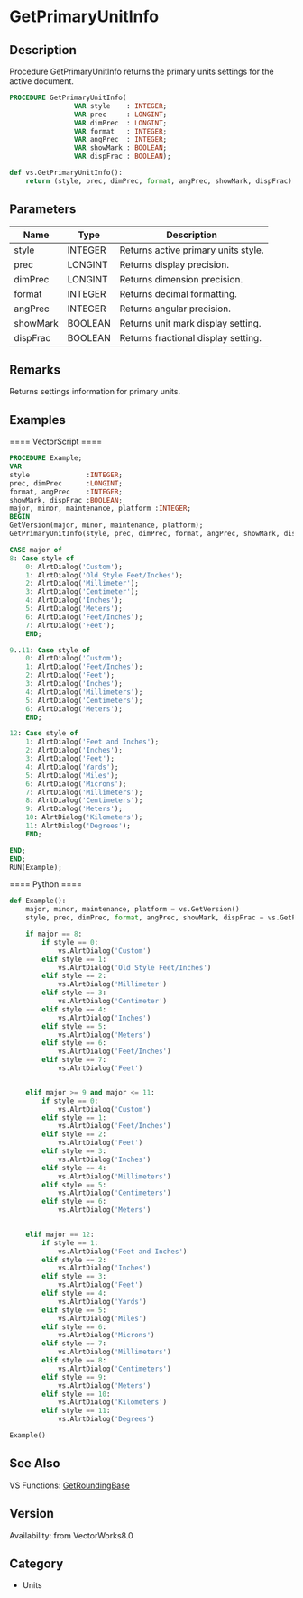 # GetPrimaryUnitInfo

## Description
Procedure GetPrimaryUnitInfo returns the primary units settings for the active document.

```pascal
PROCEDURE GetPrimaryUnitInfo(
				VAR style    : INTEGER;
				VAR prec     : LONGINT;
				VAR dimPrec  : LONGINT;
				VAR format   : INTEGER;
				VAR angPrec  : INTEGER;
				VAR showMark : BOOLEAN;
				VAR dispFrac : BOOLEAN);
```

```python
def vs.GetPrimaryUnitInfo():
    return (style, prec, dimPrec, format, angPrec, showMark, dispFrac)
```

## Parameters
|Name|Type|Description|
|---|---|---|
|style|INTEGER|Returns active primary units style.|
|prec|LONGINT|Returns display precision.|
|dimPrec|LONGINT|Returns dimension precision.|
|format|INTEGER|Returns decimal formatting.|
|angPrec|INTEGER|Returns angular precision.|
|showMark|BOOLEAN|Returns unit mark display setting.|
|dispFrac|BOOLEAN|Returns fractional display setting.|

## Remarks
Returns settings information for primary units.

## Examples
==== VectorScript ====
```pascal
PROCEDURE Example;
VAR
style              :INTEGER;
prec, dimPrec      :LONGINT;
format, angPrec    :INTEGER;
showMark, dispFrac :BOOLEAN;
major, minor, maintenance, platform :INTEGER;
BEGIN
GetVersion(major, minor, maintenance, platform);
GetPrimaryUnitInfo(style, prec, dimPrec, format, angPrec, showMark, dispFrac);

CASE major of
8: Case style of
    0: AlrtDialog('Custom');
    1: AlrtDialog('Old Style Feet/Inches');
    2: AlrtDialog('Millimeter');
    3: AlrtDialog('Centimeter');
    4: AlrtDialog('Inches');
    5: AlrtDialog('Meters');
    6: AlrtDialog('Feet/Inches');
    7: AlrtDialog('Feet');
    END;

9..11: Case style of
    0: AlrtDialog('Custom');
    1: AlrtDialog('Feet/Inches');
    2: AlrtDialog('Feet');
    3: AlrtDialog('Inches');
    4: AlrtDialog('Millimeters');
    5: AlrtDialog('Centimeters');
    6: AlrtDialog('Meters');
    END;

12: Case style of
    1: AlrtDialog('Feet and Inches');
    2: AlrtDialog('Inches');
    3: AlrtDialog('Feet');
    4: AlrtDialog('Yards');
    5: AlrtDialog('Miles');
    6: AlrtDialog('Microns');
    7: AlrtDialog('Millimeters');
    8: AlrtDialog('Centimeters');
    9: AlrtDialog('Meters');
    10: AlrtDialog('Kilometers');
    11: AlrtDialog('Degrees');
    END;

END;
END; 
RUN(Example);
```
==== Python ====
```python
def Example():
	major, minor, maintenance, platform = vs.GetVersion()
	style, prec, dimPrec, format, angPrec, showMark, dispFrac = vs.GetPrimaryUnitInfo()

	if major == 8:	
		if style == 0: 
			vs.AlrtDialog('Custom')
		elif style == 1: 
			vs.AlrtDialog('Old Style Feet/Inches')
		elif style == 2: 
			vs.AlrtDialog('Millimeter')
		elif style == 3: 
			vs.AlrtDialog('Centimeter')
		elif style == 4: 
			vs.AlrtDialog('Inches')
		elif style == 5: 
			vs.AlrtDialog('Meters')
		elif style == 6: 
			vs.AlrtDialog('Feet/Inches')
		elif style == 7: 
			vs.AlrtDialog('Feet')


	elif major >= 9 and major <= 11:
		if style == 0:  
			vs.AlrtDialog('Custom')
		elif style == 1: 
			vs.AlrtDialog('Feet/Inches')
		elif style == 2: 
			vs.AlrtDialog('Feet')
		elif style == 3: 
			vs.AlrtDialog('Inches')
		elif style == 4: 
			vs.AlrtDialog('Millimeters')
		elif style == 5: 
			vs.AlrtDialog('Centimeters')
		elif style == 6: 
			vs.AlrtDialog('Meters')
	

	elif major == 12: 
		if style == 1:
			vs.AlrtDialog('Feet and Inches')
		elif style == 2: 
			vs.AlrtDialog('Inches')
		elif style == 3: 
			vs.AlrtDialog('Feet')
		elif style == 4: 
			vs.AlrtDialog('Yards')
		elif style == 5: 
			vs.AlrtDialog('Miles')
		elif style == 6: 
			vs.AlrtDialog('Microns')
		elif style == 7: 
			vs.AlrtDialog('Millimeters')
		elif style == 8: 
			vs.AlrtDialog('Centimeters')
		elif style == 9: 
			vs.AlrtDialog('Meters')
		elif style == 10: 
			vs.AlrtDialog('Kilometers')
		elif style == 11: 
			vs.AlrtDialog('Degrees')

Example()
```

## See Also
VS Functions:
[GetRoundingBase](GetRoundingBase.md)

## Version
Availability: from VectorWorks8.0

## Category
* Units

